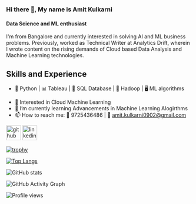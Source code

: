 ### Hi there 👋, My name is Amit Kulkarni
#### Data Science and ML enthusiast

I'm from Bangalore and currently interested in solving AI and ML business problems. Previously, worked as Technical Writer at Analytics Drift, wherein I wrote content on the rising demands of Cloud based Data Analysis and Machine Learning technologies.

## Skills and Experience
* 🐍 Python | 📊 Tableau | 📁 SQL Database | 🐘 Hadoop | 🖥️ ML algorithms

- 🔭 Interested in Cloud Machine Learning 
- 🌱 I’m currently learning Advancements in Machine Learning Alogirthms 
- 📫 How to reach me: 📱 9725436486 | 📩 amit.kulkarni0902@gmail.com


[<img src='https://cdn.jsdelivr.net/npm/simple-icons@3.0.1/icons/github.svg' alt='github' height='40'>](https://github.com/amit0902)  [<img src='https://cdn.jsdelivr.net/npm/simple-icons@3.0.1/icons/linkedin.svg' alt='linkedin' height='40'>](https://www.linkedin.com/in/https://www.linkedin.com/in/amitkulkarni09//)  

[![trophy](https://github-profile-trophy.vercel.app/?username=amit0902)](https://github.com/ryo-ma/github-profile-trophy)

[![Top Langs](https://github-readme-stats.vercel.app/api/top-langs/?username=amit0902)](https://github.com/anuraghazra/github-readme-stats)

![GitHub stats](https://github-readme-stats.vercel.app/api?username=amit0902&show_icons=true)  

![GitHub Activity Graph](https://activity-graph.herokuapp.com/graph?username=amit0902)  

![Profile views](https://gpvc.arturio.dev/amit0902)  
